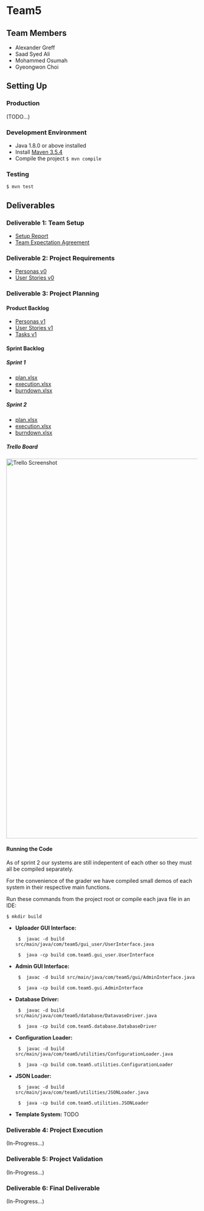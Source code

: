 # Team5

## Team Members
* Alexander Greff
* Saad Syed Ali
* Mohammed Osumah
* Gyeongwon Choi

## Setting Up

### Production
(TODO...)

### Development Environment
- Java 1.8.0 or above installed
- Install [Maven 3.5.4](https://maven.apache.org/download.cgi)
- Compile the project
``` $ mvn compile ```


### Testing
``` $ mvn test ```

## Deliverables

### Deliverable 1: Team Setup
* [Setup Report](team_setup/Team_Information.pdf)
* [Team Expectation Agreement](team_setup/Team_Expectation_Agreement.pdf)

### Deliverable 2: Project Requirements
* [Personas v0](product_backlog/v0/personas_0.pdf)
* [User Stories v0](product_backlog/v0/user_stories_0.pdf)

### Deliverable 3: Project Planning
#### Product Backlog
* [Personas v1](product_backlog/v1/personas_1.pdf)
* [User Stories v1](product_backlog/v1/user_stories_1.pdf)
* [Tasks v1](product_backlog/v1/tasks_1.pdf)

#### Sprint Backlog
##### Sprint 1
* [plan.xlsx](sprint_backlog/sprint1/plan.xlsx)
* [execution.xlsx](sprint_backlog/sprint1/execution.xlsx)
* [burndown.xlsx](sprint_backlog/sprint1/burndown.xlsx)

##### Sprint 2
* [plan.xlsx](sprint_backlog/sprint2/plan.xlsx)
* [execution.xlsx](sprint_backlog/sprint2/execution.xlsx)
* [burndown.xlsx](sprint_backlog/sprint2/burndown.xlsx)

##### Trello Board
<p align="left">
    <img src="product_backlog/trello_screenshot.png" width="1000" title="Trello Screenshot">
</p>

#### Running the Code

As of sprint 2 our systems are still indepentent of each other so they must all be compiled separately.

For the convenience of the grader we have compiled small demos of each system in their respective main functions. 

Run these commands from the project root or compile each java file in an IDE:

``` $ mkdir build ```

* **Uploader GUI Interface:**

    ``` $  javac -d build src/main/java/com/team5/gui_user/UserInterface.java```

    ``` $  java -cp build com.team5.gui_user.UserInterface```

* **Admin GUI Interface:**

    ``` $  javac -d build src/main/java/com/team5/gui/AdminInterface.java```

    ``` $  java -cp build com.team5.gui.AdminInterface```

* **Database Driver:**

    ``` $  javac -d build src/main/java/com/team5/database/DatavaseDriver.java```

    ``` $  java -cp build com.team5.database.DatabaseDriver```

* **Configuration Loader:** 

    ``` $  javac -d build src/main/java/com/team5/utilities/ConfigurationLoader.java```

    ``` $  java -cp build com.team5.utilities.ConfigurationLoader```

* **JSON Loader:** 

    ``` $  javac -d build src/main/java/com/team5/utilities/JSONLoader.java```

    ``` $  java -cp build com.team5.utilities.JSONLoader```

* **Template System:** TODO




### Deliverable 4: Project Execution
(In-Progress...)

### Deliverable 5: Project Validation
(In-Progress...)

### Deliverable 6: Final Deliverable
(In-Progress...)
